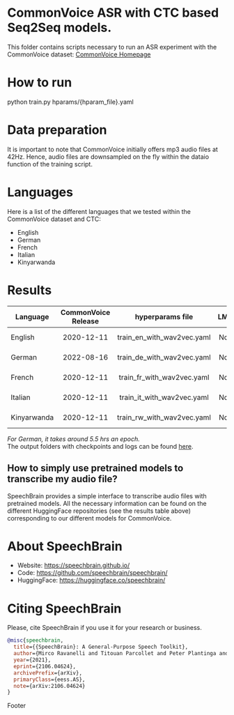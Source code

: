 # CommonVoice ASR with CTC based Seq2Seq models.
This folder contains scripts necessary to run an ASR experiment with the CommonVoice dataset: [CommonVoice Homepage](https://commonvoice.mozilla.org/)

# How to run
python train.py hparams/{hparam_file}.yaml

# Data preparation
It is important to note that CommonVoice initially offers mp3 audio files at 42Hz. Hence, audio files are downsampled on the fly within the dataio function of the training script.

# Languages
Here is a list of the different languages that we tested within the CommonVoice dataset and CTC:
- English
- German
- French
- Italian
- Kinyarwanda

# Results
| Language | CommonVoice Release | hyperparams file | LM | Val. CER | Val. WER | Test CER | Test WER | HuggingFace link | Model link | GPUs |
| ------------- |:-------------:|:---------------------------:| -----:| -----:| -----:| -----:| -----:| :-----------:| :-----------:| :-----------:|
| English | 2020-12-11 | train_en_with_wav2vec.yaml | No | 5.01 | 12.57 | 7.32 | 15.58 | Not Avail. | [model](https://drive.google.com/drive/folders/1tYO__An68xrM5pR1UIXzEkwzvKX2Tz2o?usp=sharing) | 2xV100 32GB |
| German | 2022-08-16 | train_de_with_wav2vec.yaml | No | 1.90 | 8.02 | 2.40 | 9.54 | Not Avail. | [model](https://drive.google.com/drive/folders/19G2Zm8896QSVDqVfs7PS_W86-K0-5xeC?usp=sharing) | 1xRTXA6000 48GB |
| French | 2020-12-11 | train_fr_with_wav2vec.yaml | No | 2.60 | 8.59 | 3.19 | 9.96 | [model](https://huggingface.co/speechbrain/asr-wav2vec2-commonvoice-fr) | [model](https://drive.google.com/drive/folders/1T9DfdZwcNI9CURxhLCi8GA5JVz8adiY8?usp=sharing) | 2xV100 32GB |
| Italian | 2020-12-11 | train_it_with_wav2vec.yaml | No | 2.77 | 9.83 | 3.16 | 10.85 | Not Avail. | [model](https://drive.google.com/drive/folders/1JhlxeA04tWg_vKcNChOoXSnjBe4luRby?usp=sharing) | 2xV100 32GB |
| Kinyarwanda | 2020-12-11 | train_rw_with_wav2vec.yaml | No | 6.20 | 20.07 | 8.25 | 23.12 | Not Avail. | [model](https://drive.google.com/drive/folders/12_BDenvOqEERDZLAN-KdiAHklvuo35tx?usp=sharing) | 2xV100 32GB |

*For German, it takes around 5.5 hrs an epoch.* <br>
The output folders with checkpoints and logs can be found [here](https://drive.google.com/drive/folders/11NMzY0zV-NqJmPMyZfC3RtT64bYe-G_O?usp=sharing).

## How to simply use pretrained models to transcribe my audio file?

SpeechBrain provides a simple interface to transcribe audio files with pretrained models. All the necessary information can be found on the different HuggingFace repositories (see the results table above) corresponding to our different models for CommonVoice.

# **About SpeechBrain**
- Website: https://speechbrain.github.io/
- Code: https://github.com/speechbrain/speechbrain/
- HuggingFace: https://huggingface.co/speechbrain/


# **Citing SpeechBrain**
Please, cite SpeechBrain if you use it for your research or business.

```bibtex
@misc{speechbrain,
  title={{SpeechBrain}: A General-Purpose Speech Toolkit},
  author={Mirco Ravanelli and Titouan Parcollet and Peter Plantinga and Aku Rouhe and Samuele Cornell and Loren Lugosch and Cem Subakan and Nauman Dawalatabad and Abdelwahab Heba and Jianyuan Zhong and Ju-Chieh Chou and Sung-Lin Yeh and Szu-Wei Fu and Chien-Feng Liao and Elena Rastorgueva and François Grondin and William Aris and Hwidong Na and Yan Gao and Renato De Mori and Yoshua Bengio},
  year={2021},
  eprint={2106.04624},
  archivePrefix={arXiv},
  primaryClass={eess.AS},
  note={arXiv:2106.04624}
}
```
Footer
